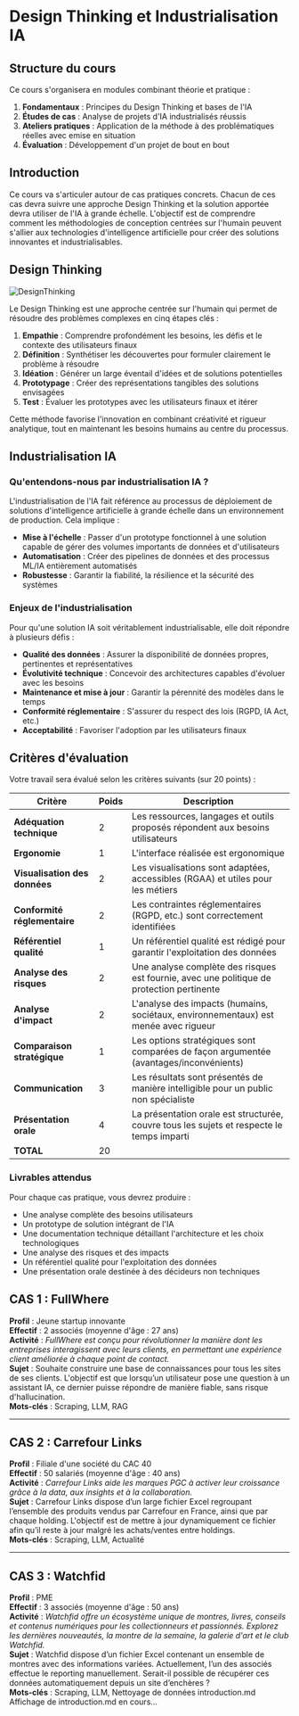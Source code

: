 # Design Thinking et Industrialisation IA

## Structure du cours

Ce cours s'organisera en modules combinant théorie et pratique :

1. **Fondamentaux** : Principes du Design Thinking et bases de l'IA
2. **Études de cas** : Analyse de projets d'IA industrialisés réussis
3. **Ateliers pratiques** : Application de la méthode à des problématiques réelles avec emise en situation
4. **Évaluation** : Développement d'un projet de bout en bout


## Introduction

Ce cours va s'articuler autour de cas pratiques concrets. Chacun de ces cas devra suivre une approche Design Thinking et la solution apportée devra utiliser de l'IA à grande échelle. L'objectif est de comprendre comment les méthodologies de conception centrées sur l'humain peuvent s'allier aux technologies d'intelligence artificielle pour créer des solutions innovantes et industrialisables.

## Design Thinking

![DesignThinking](DesignThinking.png "Les 5 étapes du Design Thinking")

Le Design Thinking est une approche centrée sur l'humain qui permet de résoudre des problèmes complexes en cinq étapes clés :

1. **Empathie** : Comprendre profondément les besoins, les défis et le contexte des utilisateurs finaux
2. **Définition** : Synthétiser les découvertes pour formuler clairement le problème à résoudre
3. **Idéation** : Générer un large éventail d'idées et de solutions potentielles
4. **Prototypage** : Créer des représentations tangibles des solutions envisagées
5. **Test** : Évaluer les prototypes avec les utilisateurs finaux et itérer

Cette méthode favorise l'innovation en combinant créativité et rigueur analytique, tout en maintenant les besoins humains au centre du processus.

## Industrialisation IA

### Qu'entendons-nous par industrialisation IA ?

L'industrialisation de l'IA fait référence au processus de déploiement de solutions d'intelligence artificielle à grande échelle dans un environnement de production. Cela implique :

- **Mise à l'échelle** : Passer d'un prototype fonctionnel à une solution capable de gérer des volumes importants de données et d'utilisateurs
- **Automatisation** : Créer des pipelines de données et des processus ML/IA entièrement automatisés
- **Robustesse** : Garantir la fiabilité, la résilience et la sécurité des systèmes

### Enjeux de l'industrialisation

Pour qu'une solution IA soit véritablement industrialisable, elle doit répondre à plusieurs défis :

- **Qualité des données** : Assurer la disponibilité de données propres, pertinentes et représentatives
- **Évolutivité technique** : Concevoir des architectures capables d'évoluer avec les besoins
- **Maintenance et mise à jour** : Garantir la pérennité des modèles dans le temps
- **Conformité réglementaire** : S'assurer du respect des lois (RGPD, IA Act, etc.)
- **Acceptabilité** : Favoriser l'adoption par les utilisateurs finaux



## Critères d'évaluation

Votre travail sera évalué selon les critères suivants (sur 20 points) :

| Critère | Poids | Description |
|---------|-------|-------------|
| **Adéquation technique** | 2 | Les ressources, langages et outils proposés répondent aux besoins utilisateurs |
| **Ergonomie** | 1 | L'interface réalisée est ergonomique |
| **Visualisation des données** | 2 | Les visualisations sont adaptées, accessibles (RGAA) et utiles pour les métiers |
| **Conformité réglementaire** | 2 | Les contraintes réglementaires (RGPD, etc.) sont correctement identifiées |
| **Référentiel qualité** | 1 | Un référentiel qualité est rédigé pour garantir l'exploitation des données |
| **Analyse des risques** | 2 | Une analyse complète des risques est fournie, avec une politique de protection pertinente |
| **Analyse d'impact** | 2 | L'analyse des impacts (humains, sociétaux, environnementaux) est menée avec rigueur |
| **Comparaison stratégique** | 1 | Les options stratégiques sont comparées de façon argumentée (avantages/inconvénients) |
| **Communication** | 3 | Les résultats sont présentés de manière intelligible pour un public non spécialiste |
| **Présentation orale** | 4 | La présentation orale est structurée, couvre tous les sujets et respecte le temps imparti |
| **TOTAL** | 20 | |




### Livrables attendus

Pour chaque cas pratique, vous devrez produire :

- Une analyse complète des besoins utilisateurs
- Un prototype de solution intégrant de l'IA
- Une documentation technique détaillant l'architecture et les choix technologiques
- Une analyse des risques et des impacts
- Un référentiel qualité pour l'exploitation des données
- Une présentation orale destinée à des décideurs non techniques



## CAS 1 : FullWhere

**Profil** : Jeune startup innovante  
**Effectif** : 2 associés (moyenne d'âge : 27 ans)  
**Activité** : *FullWhere est conçu pour révolutionner la manière dont les entreprises interagissent avec leurs clients, en permettant une expérience client améliorée à chaque point de contact.*  
**Sujet** : Souhaite construire une base de connaissances pour tous les sites de ses clients. L'objectif est que lorsqu’un utilisateur pose une question à un assistant IA, ce dernier puisse répondre de manière fiable, sans risque d'hallucination.  
**Mots-clés** : Scraping, LLM, RAG

---

## CAS 2 : Carrefour Links

**Profil** : Filiale d'une société du CAC 40  
**Effectif** : 50 salariés (moyenne d'âge : 40 ans)  
**Activité** : *Carrefour Links aide les marques PGC à activer leur croissance grâce à la data, aux insights et à la collaboration.*  
**Sujet** : Carrefour Links dispose d’un large fichier Excel regroupant l’ensemble des produits vendus par Carrefour en France, ainsi que par chaque holding. L'objectif est de mettre à jour dynamiquement ce fichier afin qu’il reste à jour malgré les achats/ventes entre holdings.  
**Mots-clés** : Scraping, LLM, Actualité

---

## CAS 3 : Watchfid

**Profil** : PME  
**Effectif** : 3 associés (moyenne d'âge : 50 ans)  
**Activité** : *Watchfid offre un écosystème unique de montres, livres, conseils et contenus numériques pour les collectionneurs et passionnés. Explorez les dernières nouveautés, la montre de la semaine, la galerie d'art et le club Watchfid.*  
**Sujet** : Watchfid dispose d’un fichier Excel contenant un ensemble de montres avec des informations variées. Actuellement, l’un des associés effectue le reporting manuellement. Serait-il possible de récupérer ces données automatiquement depuis un site d’enchères ?  
**Mots-clés** : Scraping, LLM, Nettoyage de données
introduction.md
Affichage de introduction.md en cours...
